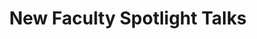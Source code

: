 ---
day: 2
time: 3:00-5:15PM
name: new_faculty 
title: New Faculty Spotlight Talks
location: L
link: "#speakers"
---